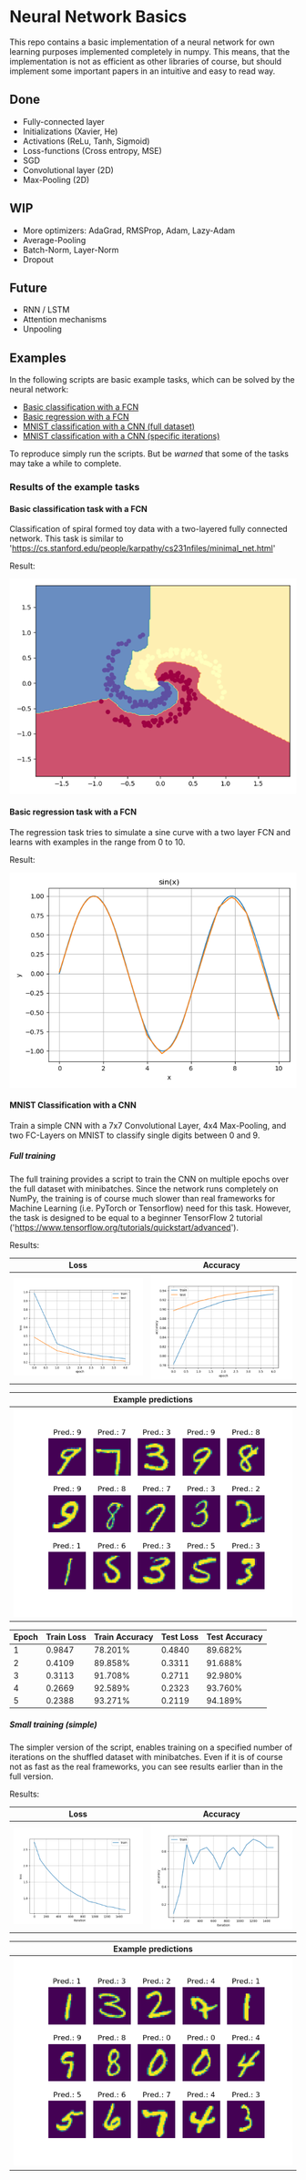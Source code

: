 # Neural Network Basics
This repo contains a basic implementation of a neural network for own learning purposes implemented completely in numpy. This means, that the implementation is not as efficient as other libraries of course, but should implement some important papers in an intuitive and easy to read way.

## Done
- Fully-connected layer
- Initializations (Xavier, He)
- Activations (ReLu, Tanh, Sigmoid)
- Loss-functions (Cross entropy, MSE)
- SGD
- Convolutional layer (2D)
- Max-Pooling (2D)

## WIP
- More optimizers: AdaGrad, RMSProp, Adam, Lazy-Adam
- Average-Pooling
- Batch-Norm, Layer-Norm
- Dropout

## Future
- RNN / LSTM
- Attention mechanisms
- Unpooling

## Examples
In the following scripts are basic example tasks, which can be solved by the neural network:
- [Basic classification with a FCN](basic_classification.py)
- [Basic regression with a FCN](basic_classification.py)
- [MNIST classification with a CNN (full dataset)](conv_mnist_classification_full.py)
- [MNIST classification with a CNN (specific iterations)](conv_mnist_classification_simple.py)

To reproduce simply run the scripts. But be *warned* that some of the tasks may take a while to complete.

### Results of the example tasks

#### Basic classification task with a FCN
Classification of spiral formed toy data with a two-layered fully connected network.
This task is similar to 'https://cs.stanford.edu/people/karpathy/cs231nfiles/minimal_net.html'

Result:

![Classification results of a spiral toy dataset](results/basic_classification_result.png)

#### Basic regression task with a FCN
The regression task tries to simulate a sine curve with a two layer FCN and learns with examples in the range from 0 to 10.

Result:

![Regression results to predict a sin](results/basic_regression_result.png)

#### MNIST Classification with a CNN
Train a simple CNN with a 7x7 Convolutional Layer, 4x4 Max-Pooling, and two FC-Layers on MNIST to classify single digits between 0 and 9.

##### Full training
The full training provides a script to train the CNN on multiple epochs over the full dataset with minibatches. 
Since the network runs completely on NumPy, the training is of course much slower than real frameworks for Machine Learning (i.e. PyTorch or Tensorflow) need for this task.
However, the task is designed to be equal to a beginner TensorFlow 2 tutorial ('https://www.tensorflow.org/tutorials/quickstart/advanced').

Results:

| Loss | Accuracy |
| --- | --- |
| ![Loss](results/conv_mnist_classification_full_loss.png) | ![Accuracy](results/conv_mnist_classification_full_acc.png) |

| Example predictions |
| --- |
| ![Loss](results/conv_mnist_classification_full_vis_pred.png) |

| Epoch | Train Loss | Train Accuracy | Test Loss | Test Accuracy |
| --- | --- | --- | --- | --- |
| 1 | 0.9847 | 78.201% | 0.4840 | 89.682% | 
| 2 | 0.4109 | 89.858% | 0.3311 | 91.688% | 
| 3 | 0.3113 | 91.708% | 0.2711 | 92.980% | 
| 4 | 0.2669 | 92.589% | 0.2323 | 93.760% | 
| 5 | 0.2388 | 93.271% | 0.2119 | 94.189% | 

##### Small training (simple)
The simpler version of the script, enables training on a specified number of iterations on the shuffled dataset with minibatches. 
Even if it is of course not as fast as the real frameworks, you can see results earlier than in the full version.

Results:

| Loss | Accuracy |
| --- | --- |
| ![Loss](results/conv_mnist_classification_simple_loss.png) | ![Accuracy](results/conv_mnist_classification_simple_acc.png) |

| Example predictions |
| --- |
| ![Loss](results/conv_mnist_classification_simple_vis_pred.png) |
